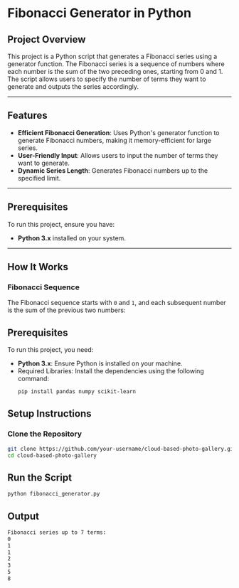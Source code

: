 # Fibonacci Generator in Python

## Project Overview
This project is a Python script that generates a Fibonacci series using a generator function. The Fibonacci series is a sequence of numbers where each number is the sum of the two preceding ones, starting from 0 and 1. The script allows users to specify the number of terms they want to generate and outputs the series accordingly.

---
## Features
- **Efficient Fibonacci Generation**: Uses Python's generator function to generate Fibonacci numbers, making it memory-efficient for large series.
- **User-Friendly Input**: Allows users to input the number of terms they want to generate.
- **Dynamic Series Length**: Generates Fibonacci numbers up to the specified limit.

---
## Prerequisites
To run this project, ensure you have:
- **Python 3.x** installed on your system.

---

## How It Works

### Fibonacci Sequence
The Fibonacci sequence starts with `0` and `1`, and each subsequent number is the sum of the previous two numbers:


## Prerequisites
To run this project, you need:
- **Python 3.x**: Ensure Python is installed on your machine.
- Required Libraries: Install the dependencies using the following command:
  ```bash
  pip install pandas numpy scikit-learn


## Setup Instructions

### Clone the Repository
```bash
git clone https://github.com/your-username/cloud-based-photo-gallery.git
cd cloud-based-photo-gallery
```


## Run the Script



```bash
python fibonacci_generator.py

```

## Output

```bash
Fibonacci series up to 7 terms:
0
1
1
2
3
5
8


```
